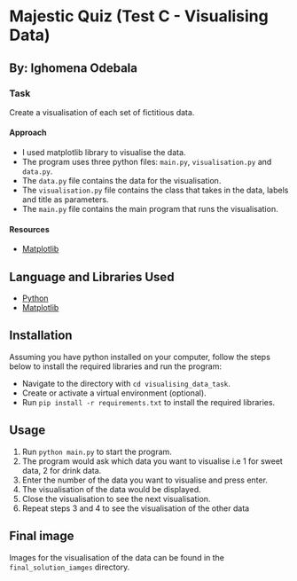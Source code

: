 # Majestic Quiz (Test C - Visualising Data)

## By: Ighomena Odebala

### Task
Create a visualisation of each set of fictitious data.

#### Approach
- I used matplotlib library to visualise the data.
- The program uses three python files: `main.py`, `visualisation.py` and `data.py`.
- The `data.py` file contains the data for the visualisation.
- The `visualisation.py` file contains the class that takes in the data, labels and title as parameters.
- The `main.py` file contains the main program that runs the visualisation.

#### Resources
- [Matplotlib](https://matplotlib.org/stable/tutorials/lifecycle.html#sphx-glr-tutorials-lifecycle-py)

## Language and Libraries Used
- [Python](https://www.python.org/)
- [Matplotlib](https://matplotlib.org/)

## Installation
Assuming you have python installed on your computer, follow the steps below to install the required libraries and run the program:
- Navigate to the directory with `cd visualising_data_task`.
- Create or activate a virtual environment (optional).
- Run `pip install -r requirements.txt` to install the required libraries.

## Usage
1. Run `python main.py` to start the program.
2. The program would ask which data you want to visualise i.e 1 for sweet data, 2 for drink data.
3. Enter the number of the data you want to visualise and press enter.
4. The visualisation of the data would be displayed.
5. Close the visualisation to see the next visualisation.
6. Repeat steps 3 and 4 to see the visualisation of the other data

## Final image
Images for the visualisation of the data can be found in the `final_solution_iamges` directory.